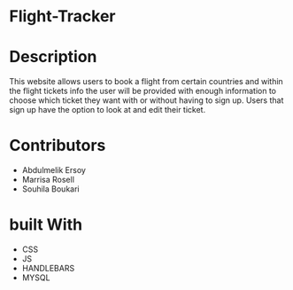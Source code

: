 # Flight-Tracker

# Description
This website allows users to book a flight from certain countries and within the flight tickets info the user will be provided with enough information to choose which ticket they want with or without having to sign up. Users that sign up have the option to look at and edit their ticket. 

# Contributors
- Abdulmelik Ersoy
- Marrisa Rosell
- Souhila Boukari

# built With
- CSS
- JS
- HANDLEBARS
- MYSQL

